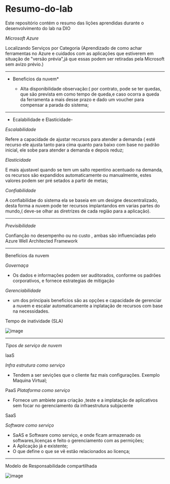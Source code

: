 # Resumo-do-lab

Este repositório contém o resumo das lições aprendidas durante o desenvolvimento do lab na DIO

*Microsoft Azure* 

Localizando Serviços por Categoria (Aprendizado de como achar ferramentas no Azure e cuidados com as aplicações que estiverem em situação de "versão prévia",já que essas podem ser retiradas pela Microsoft sem avizo prévio.)

----------------------------------------------------------------------------------
* Beneficios da nuvem*
          
  - Alta disponibilidade
      observação:( por contrato, pode se ter quedas, que são prevista em como tempo de queda,e caso ocorra a queda da                   ferramenta a mais  desse prazo e dado um voucher para compensar a parada do sistema;
----------------------------------------------------------------------------------
   - Ecalabilidade e Elasticidade-

*Escalabilidade*

Refere a capacidade de ajustar recursos para atender a demanda ( esté recurso ele ajusta tanto para cima quanto para baixo com base no padrão inicial, ele sobe para atender a demanda e depois reduz;

 *Elasticidade*

E mais ajustavel quando se tem um salto repentino acentuado na demanda, os recursos são expandidos automaticamente ou manualmente, estes valores podem ser pré setados a partir de metas;

*Confiabilidade*

A confiabilidae do sistema ela se baseia em um designe descentralizado, desta forma a nuvem pode ter recursos implantandos em varias partes do mundo,( deve-se olhar as diretrizes de cada região para a aplicação).

----------------------------------------------------------------------------------
*Previsibilidade*

Confianção no desempenho ou no custo , ambas são influenciadas pelo Azure Well Architected Framework

----------------------------------------------------------------------------------     
Benefícios da nuvem

*Governaça*

-  Os dados e informações podem ser auditorados, conforme os padrões corporativos, e fornece estrategias de mitigação

*Gerenciabilidade*

-  um dos principais beneficios são as opções e capacidade de gerenciar a nuvem e escalar automaticamente a inplatação de recursos com base na necessidades.

  Tempo de inatividade (SLA)

![image](https://github.com/user-attachments/assets/ca3d3fe3-d74b-4aaf-b433-f2ce1cc568d2)

----------------------------------------------------------------------------------
*Tipos de serviço de nuvem*

 IaaS

*Infra estrutura como serviço* 

-  Tendem a ser sevições que o cliente faz mais configurações. Exemplo Maquina Virtual;   

PaaS
*Plataforma como serviço*

-  Fornece um ambiete para criação ,teste e a implatação de aplicativos sem focar no gerenciamento da infraestrutura subjacente      

 SaaS
 
*Software como serviço*

 - SaAS e Software como serviço, e onde ficam armazenado os softwares,licenças e feito o gerenciamento com as permições;
 - A Aplicação já e existente;
 - O que define o que se vê estão relacionados ao licença;
   
----------------------------------------------------------------------------------

Modelo de Responsabilidade compartilhada

![image](https://github.com/user-attachments/assets/55b2ed85-075f-4a6c-b35a-1d5ca24936c4)
